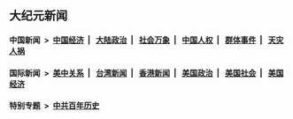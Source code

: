 ## 大纪元新闻

#### 中国新闻 &nbsp;>&nbsp; [中国经济](indexes/ncid283/README.md?06050845) &nbsp;| &nbsp; [大陆政治](indexes/ncid277/README.md?06050845) &nbsp;| &nbsp; [社会万象](indexes/ncid282/README.md?06050845) &nbsp;| &nbsp; [中国人权](indexes/ncid278/README.md?06050845) &nbsp;| &nbsp; [群体事件](indexes/ncid279/README.md?06050845) &nbsp;| &nbsp; [天灾人祸](indexes/ncid280/README.md?06050845)

#### 国际新闻 &nbsp;>&nbsp; [美中关系](indexes/nf1412576/README.md?06050845) &nbsp;| &nbsp; [台湾新闻](indexes/ncid1349361/README.md?06050845) &nbsp;| &nbsp; [香港新闻](indexes/ncid1349362/README.md?06050845) &nbsp;| &nbsp; [美国政治](indexes/ncid1078159/README.md?06050845) &nbsp;| &nbsp; [美国社会](indexes/ncid1078160/README.md?06050845) &nbsp;| &nbsp; [美国经济](indexes/ncid1078158/README.md?06050845)

#### 特别专题 &nbsp;>&nbsp; [中共百年历史](https://github.com/easy2view/epoch-special/blob/master/README.md?06050845)  
